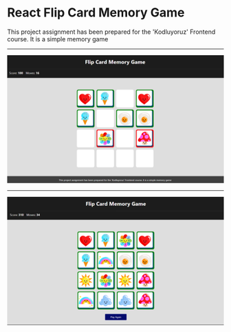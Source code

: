 # React Flip Card Memory Game

This project assignment has been prepared for the 'Kodluyoruz' Frontend course. It is a simple memory game

---

![preview](prev1.png)

---

![preview](prev2.png)

